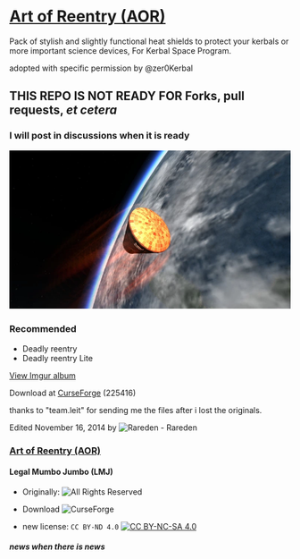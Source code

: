 # [Art of Reentry (AOR)](https://forum.kerbalspaceprogram.com/index.php?/topic/89638-*/)

Pack of stylish and slightly functional heat shields to protect your kerbals or more important science devices, For Kerbal Space Program.

adopted with specific permission by @zer0Kerbal

## THIS REPO IS NOT READY FOR Forks, pull requests, *et cetera*  

### I will post in discussions when it is ready

![HERO-02](https://github.com/zer0Kerbal/ArtofReentry/blob/master/img/HERO-02.png?raw=true)

### Recommended

* Deadly reentry
* Deadly reentry Lite

[View Imgur album](https://imgur.com/a/lGsAc#1)

Download at [CurseForge](https://www.curseforge.com/kerbal/ksp-mods/art-of-reentry-1-1) (225416)

thanks to "team.leit" for sending me the files after i lost the originals.

Edited November 16, 2014 by 
![Rareden](https://kerbal-forum-uploads.s3.us-west-2.amazonaws.com/profile/photo-57466.jpg) - Rareden

### [Art of Reentry (AOR)](https://forum.kerbalspaceprogram.com/index.php?/topic/89638-*/)

#### Legal Mumbo Jumbo (LMJ)

* Originally: ![All Rights Reserved](https://img.shields.io/badge/License-All--Rights--Reserved-black?style=plastic&labelColor=white)  
* Download ![CurseForge](https://img.shields.io/badge/CurseForge-Link-CCFF00.svg?labelColor=6441A4&style=plastic&logo=curseforge)  

* new license: `CC BY-ND 4.0`  [![CC BY-NC-SA 4.0](https://img.shields.io/badge/License-CC%20BY--ND--SA%204.0-ef9421?style=style-for-the-badge&labelColor=black&logo=creativecommons&logoColor=ef9421)](https://creativecommons.org/licenses/by-nd-sa/4.0/)  


#### _news when there is news_
